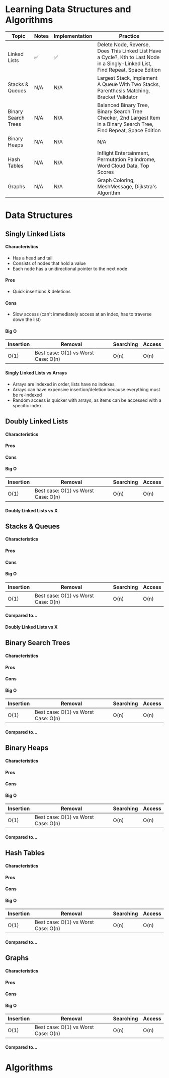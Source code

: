 # Learning Data Structures and Algorithms

Topic | Notes | Implementation | Practice
--- | --- | --- | ---
Linked Lists | ✅ | ✅ | Delete Node, Reverse, Does This Linked List Have a Cycle?, Kth to Last Node in a Singly-Linked List, Find Repeat, Space Edition
Stacks & Queues | N/A | N/A | Largest Stack, Implement A Queue With Two Stacks, Parenthesis Matching, Bracket Validator
Binary Search Trees | N/A | N/A | Balanced Binary Tree, Binary Search Tree Checker, 2nd Largest Item in a Binary Search Tree, Find Repeat, Space Edition
Binary Heaps | N/A | N/A | N/A
Hash Tables | N/A | N/A | Inflight Entertainment, Permutation Palindrome, Word Cloud Data, Top Scores
Graphs | N/A | N/A | Graph Coloring, MeshMessage, Dijkstra's Algorithm

# Data Structures

## Singly Linked Lists

#### Characteristics
- Has a head and tail
- Consists of nodes that hold a value
- Each node has a unidirectional pointer to the next node


#### Pros
- Quick insertions & deletions


#### Cons
- Slow access (can't immediately access at an index, has to traverse down the list)

#### Big O

Insertion | Removal | Searching | Access
---|---|---|---
O(1) | Best case: O(1) vs Worst Case: O(n) | O(n) | O(n)


#### Singly Linked Lists vs Arrays
- Arrays are indexed in order, lists have no indexes
- Arrays can have expensive insertion/deletion because everything must be re-indexed
- Random access is quicker with arrays, as items can be accessed with a specific index

## Doubly Linked Lists

#### Characteristics

#### Pros

#### Cons

#### Big O
Insertion | Removal | Searching | Access
---|---|---|---
O(1) | Best case: O(1) vs Worst Case: O(n) | O(n) | O(n)

#### Doubly Linked Lists vs X

## Stacks & Queues

#### Characteristics

#### Pros

#### Cons

#### Big O
Insertion | Removal | Searching | Access
---|---|---|---
O(1) | Best case: O(1) vs Worst Case: O(n) | O(n) | O(n)

#### Compared to... 


#### Doubly Linked Lists vs X

## Binary Search Trees

#### Characteristics

#### Pros

#### Cons

#### Big O
Insertion | Removal | Searching | Access
---|---|---|---
O(1) | Best case: O(1) vs Worst Case: O(n) | O(n) | O(n)

#### Compared to... 

## Binary Heaps

#### Characteristics

#### Pros

#### Cons

#### Big O
Insertion | Removal | Searching | Access
---|---|---|---
O(1) | Best case: O(1) vs Worst Case: O(n) | O(n) | O(n)

#### Compared to... 

## Hash Tables

#### Characteristics

#### Pros

#### Cons

#### Big O
Insertion | Removal | Searching | Access
---|---|---|---
O(1) | Best case: O(1) vs Worst Case: O(n) | O(n) | O(n)

#### Compared to... 

## Graphs

#### Characteristics

#### Pros

#### Cons

#### Big O
Insertion | Removal | Searching | Access
---|---|---|---
O(1) | Best case: O(1) vs Worst Case: O(n) | O(n) | O(n)

#### Compared to... 


# Algorithms
